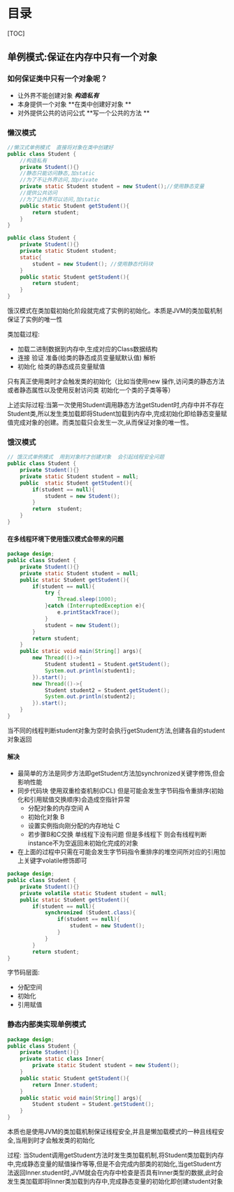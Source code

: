 # 目录

[TOC]

## 单例模式:保证在内存中只有一个对象

### 如何保证类中只有一个对象呢？

- 让外界不能创建对象              ***构造私有***
- 本身提供一个对象                  **在类中创建好对象 **
- 对外提供公共的访问公式      **写一个公共的方法 **

### 懒汉模式

```java
//懒汉式单例模式  直接将对象在类中创建好
public class Student {
    //构造私有
    private Student(){}
    //静态只能访问静态,加static
    //为了不让外界访问,加private
    private static Student student = new Student();//使用静态变量
    //提供公共访问
    //为了让外界可以访问,加static
    public static Student getStudent(){
        return student;
    }
}
```

```java
public class Student {
    private Student(){}
    private static Student student;
    static{
        student = new Student(); //使用静态代码块
    }
    public static Student getStudent(){
        return student;
    }
}
```

饿汉模式在类加载初始化阶段就完成了实例的初始化。本质是JVM的类加载机制保证了实例的唯一性

类加载过程:

- 加载二进制数据到内存中,生成对应的Class数据结构
- 连接  验证  准备(给类的静态成员变量赋默认值) 解析
- 初始化  给类的静态成员变量赋值

只有真正使用类时才会触发类的初始化（比如当使用new 操作,访问类的静态方法或者静态属性以及使用反射访问类 初始化一个类的子类等等）

上述实际过程:当第一次使用Student调用静态方法getStudent时,内存中并不存在Student类,所以发生类加载即将Student加载到内存中,完成初始化即给静态变量赋值完成对象的创建。而类加载只会发生一次,从而保证对象的唯一性。

### 饿汉模式

```java
// 饿汉式单例模式  用到对象时才创建对象  会引起线程安全问题
public class Student {
    private Student(){}
    private static Student student = null;
    public  static Student getStudent(){
        if(student == null){
            student = new Student();
        }
        return  student;
    }
}
```

#### 在多线程环境下使用饿汉模式会带来的问题

```java
package design;
public class Student {
    private Student(){}
    private static Student student = null;
    public static Student getStudent(){
        if(student == null){
            try {
                Thread.sleep(1000);
            }catch (InterruptedException e){
                e.printStackTrace();
            }
            student = new Student();
        }
        return student;
    }
    public static void main(String[] args){
        new Thread(()->{
            Student student1 = Student.getStudent();
            System.out.println(student1);
        }).start();
        new Thread(()->{
            Student student2 = Student.getStudent();
            System.out.println(student2);
        }).start();
    }
}
```

当不同的线程判断student对象为空时会执行getStudent方法,创建各自的student对象返回

#### 解决

- 最简单的方法是同步方法即getStudent方法加synchronized关键字修饰,但会影响性能
- 同步代码块  使用双重检查机制(DCL)  但是可能会发生字节码指令重排序(初始化和引用赋值交换顺序)会造成空指针异常
  - 分配对象的内存空间  A
  - 初始化对象 B
  - 设置实例指向刚分配的内存地址 C
  - 若步骤B和C交换 单线程下没有问题 但是多线程下  则会有线程判断instance不为空返回未初始化完成的对象
- 在上面的过程中只需在可能会发生字节码指令重排序的堆空间所对应的引用加上关键字volatile修饰即可

```java
package design;
public class Student {
    private Student(){}
    private volatile static Student student = null;
    public static Student getStudent(){
        if(student == null){
            synchronized (Student.class){
                if(student == null){ 
                    student = new Student();
                }
            }
        }
        return student;
}
```

字节码层面:

- 分配空间
- 初始化
- 引用赋值

### 静态内部类实现单例模式

```java
package design;
public class Student {
    private Student(){}
    private static class Inner{
        private static Student student = new Student();
    }
    public static Student getStudent(){
        return Inner.student;
    }
    public static void main(String[] args){
        Student student = Student.getStudent();
    }
}
```

本质也是使用JVM的类加载机制保证线程安全,并且是懒加载模式的一种且线程安全,当用到时才会触发类的初始化

过程: 当Student调用getStudent方法时发生类加载机制,将Student类加载到内存中,完成静态变量的赋值操作等等,但是不会完成内部类的初始化,当getStudent方法返回Inner.student时,JVM就会在内存中检查是否具有Inner类型的数据,此时会发生类加载即将Inner类加载到内存中,完成静态变量的初始化即创建student对象